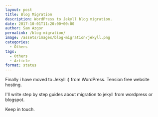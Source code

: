 ```yaml
---
layout: post
title: Blog Migration
description: WordPress to Jekyll blog migration.
date: 2017-10-01T11:20:00+00:00
author: Sam Azgor
permalink: /blog-migration/
image: /assets/images/blog-migration/jekyll.png
categories:
  - Others
tags:
  - Others
  - Article
format: status
---
```


Finally i have moved to Jekyll :) from WordPress. Tension free website hosting.


I'll write step by step guides about migration to jekyll from wordpress or blogspot.


Keep in touch.
